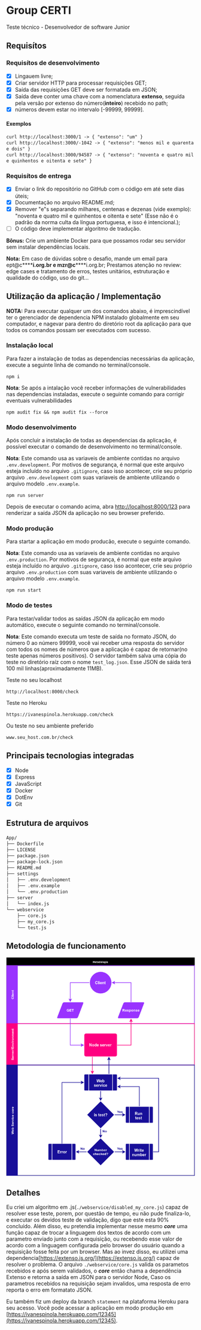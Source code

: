 # Group CERTI

Teste técnico - Desenvolvedor de software Junior

## Requisítos

### Requisítos de desenvolvimento

- [x] Lingauem livre;
- [x] Criar servidor HTTP para processar requisições GET;
- [x] Saída das requisições GET deve ser formatada em JSON;
- [x] Saída deve conter uma chave com a nomenclatura **extenso**, seguída pela versão por extenso do número(**inteiro**) recebido no path;
- [x] números devem estar no intervalo [-99999, 99999].

#### Exemplos

    curl http://localhost:3000/1 -> { "extenso": "um" }
    curl http://localhost:3000/-1042 -> { "extenso": "menos mil e quarenta e dois" }
    curl http://localhost:3000/94587 -> { "extenso": "noventa e quatro mil e quinhentos e oitenta e sete" }

### Requisítos de entrega

- [x] Enviar o link do repositório no GitHub com o código em até sete dias úteis;
- [x] Documentação no arquivo README.md;
- [x] Remover "e"s separando milhares, centenas e dezenas (vide exemplo): "noventa e quatro mil e quinhentos e oitenta e sete" (Esse não é o padrão da norma culta da língua portuguesa, e isso é intencional.);
- [ ] O código deve implementar algoritmo de tradução.

**Bônus:** Crie um ambiente Docker para que possamos rodar seu servidor sem instalar dependências locais.

**Nota:**
Em caso de dúvidas sobre o desafio, mande um email para ept@c**\*\***i.org.br e mzr@c**\*\***i.org.br;
Prestamos atenção no review: edge cases e tratamento de erros, testes unitários, estruturação e qualidade do código, uso do git...

## Utilização da aplicação / Implementação

**NOTA:** Para executar qualquer um dos comandos abaixo, é imprescindível ter o gerenciador de dependencia NPM instalado globalmente em seu computador, e nagevar para dentro do diretório root da aplicação para que todos os comandos possam ser executados com sucesso.

### Instalação local

Para fazer a instalação de todas as dependencias necessárias da aplicação, execute a seguinte linha de comando no terminal/console.

    npm i

**Nota**: Se após a intalação você receber informações de vulnerabilidades nas dependencias instaladas, execute o seguinte comando para corrigir eventuais vulnerabilidades

    npm audit fix && npm audit fix --force

### Modo desenvolvimento

Após concluir a instalação de todas as dependencias da aplicação, é possível executar o comando de desenvolvimento no terminal/console.

**Nota**: Este comando usa as variaveis de ambiente contidas no arquivo `.env.development`. Por motivos de segurança, é normal que este arquivo esteja incluído no arquivo `.gitignore`, caso isso acontecer, crie seu próprio arquivo `.env.development` com suas variaveis de ambiente utilizando o arquivo modelo `.env.example`.

    npm run server

Depois de executar o comando acima, abra [http://localhost:8000/123](http://localhost:8000/123) para renderizar a saída JSON da aplicação no seu browser preferido.

### Modo produção

Para startar a aplicação em modo producão, execute o seguinte comando.

**Nota**: Este comando usa as variaveis de ambiente contidas no arquivo `.env.production`. Por motivos de segurança, é normal que este arquivo esteja incluído no arquivo `.gitignore`, caso isso acontecer, crie seu próprio arquivo `.env.production` com suas variaveis de ambiente utilizando o arquivo modelo `.env.example`.

    npm run start

### Modo de testes

Para testar/validar todos as saídas JSON da aplicação em modo automático, execute o seguinte comando no terminal/console.

**Nota**: Este comando executa um teste de saída no formato JSON, do número 0 ao número 99999, você vai receber uma resposta do servidor com todos os nomes de números que a aplicação é capaz de retornar(no teste apenas números positivos). O servidor também salva uma cópia do teste no diretório raíz com o nome `test_log.json`. Esse JSON de sáida terá 100 mil linhas(aproximadamente 11MB).

Teste no seu localhost

    http://localhost:8000/check

Teste no Heroku

    https://ivanespinola.herokuapp.com/check

Ou teste no seu ambiente preferido

    www.seu_host.com.br/check

## Principais tecnologias integradas

- [x] Node
- [x] Express
- [x] JavaScript
- [x] Docker
- [x] DotEnv
- [x] Git

## Estrutura de arquivos

    App/
    ├── Dockerfile
    ├── LICENSE
    ├── package.json
    ├── package-lock.json
    ├── README.md
    ├── settings
    │   ├── .env.development
    │   ├── .env.example
    │   └── .env.production
    ├── server
    │   └── index.js
    └── webservice
        ├── core.js
        ├── my_core.js
        └── test.js

## Metodologia de funcionamento

![metodologia](./metodologia.png)

## Detalhes

Eu criei um algoritmo em .js(`./webservice/disabled_my_core.js`) capaz de resolver esse teste, porem, por questão de tempo, eu não pude finaliza-lo, e executar os devidos teste de validação, digo que este esta 90% concluído. Além disso, eu pretendia implementar nesse mesmo **_core_** uma função capaz de trocar a linguagem dos textos de acordo com um parametro enviado junto com a requisição, ou recebendo esse valor de acordo com a linguagem configurada pelo browser do usuário quando a requisição fosse feita por um browser. Mas ao invez disso, eu utilizei uma dependencia[https://extenso.js.org/](https://extenso.js.org/) capaz de resolver o problema. O arquivo `./webservice/core.js` valida os parametos recebidos e após serem validados, o **_core_** então chama a dependência Extenso e retorna a saída em JSON para o servidor Node, Caso os parametros recebidos na requisição sejam invalidos, uma resposta de erro reporta o erro em formatato JSON.

Eu também fiz um deploy da branch `statement` na plataforma Heroku para seu acesso. Você pode acessar a aplicação em modo produção em
[https://ivanespinola.herokuapp.com/12345](https://ivanespinola.herokuapp.com/12345).
